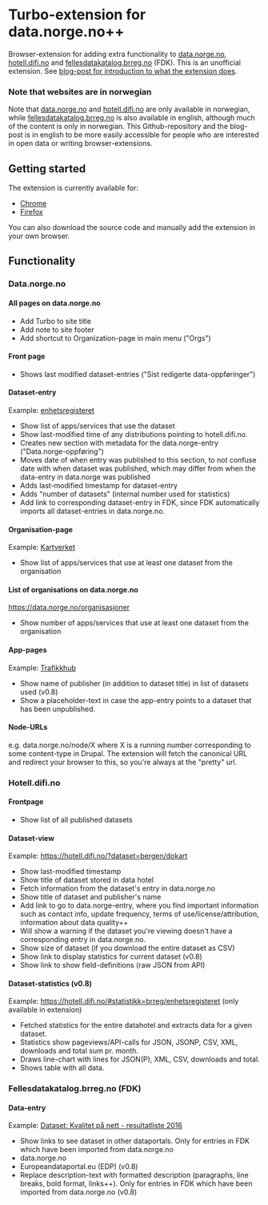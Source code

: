 # Turbo-extension for data.norge.no++

Browser-extension for adding extra functionality to [data.norge.no](https://data.norge.no/), [hotell.difi.no](https://hotell.difi.no) and [fellesdatakatalog.brreg.no](https://fellesdatakatalog.brreg.no) (FDK). This is an unofficial extension. See [blog-post for introduction to what the extension does](https://medium.com/@livar.bergheim/become-a-superuser-of-data-norge-no-and-hotell-difi-no-8c3503364d90).

### Note that websites are in norwegian
Note that [data.norge.no](https://data.norge.no/) and [hotell.difi.no](https://hotell.difi.no) are only available in norwegian, while [fellesdatakatalog.brreg.no](https://fellesdatakatalog.brreg.no) is also available in english, although much of the content is only in norwegian. This Github-repository and the blog-post is in english to be more easily accessible for people who are interested in open data or writing browser-extensions.

## Getting started
The extension is currently available for:
- [Chrome](https://chrome.google.com/webstore/detail/turbo-tillegg-for-datanor/aoophphlpckopfaofppojahglnbfekfh)
- [Firefox](https://addons.mozilla.org/firefox/addon/turbo-tillegg-for-data-norge/)

You can also download the source code and manually add the extension in your own browser.

## Functionality

### Data.norge.no

#### All pages on data.norge.no
- Add Turbo to site title
- Add note to site footer
- Add shortcut to Organization-page in main menu ("Orgs")

#### Front page
- Shows last modified dataset-entries ("Sist redigerte data-oppføringer")

#### Dataset-entry
Example: [enhetsregisteret](https://data.norge.no/data/registerenheten-i-br%C3%B8nn%C3%B8ysund/enhetsregisteret)
- Show list of apps/services that use the dataset
- Show last-modified time of any distributions pointing to hotell.difi.no.
- Creates new section with metadata for the data.norge-entry ("Data.norge-oppføring")
 - Moves date of when entry was published to this section, to not confuse date with when dataset was published, which may differ from when the data-entry in data.norge was published
 - Adds last-modified timestamp for dataset-entry
 - Adds "number of datasets" (internal number used for statistics)
- Add link to corresponding dataset-entry in FDK, since FDK automatically imports all dataset-entries in data.norge.no.

#### Organisation-page
Example: [Kartverket](https://data.norge.no/organisasjoner/statens-kartverk)
- Show list of apps/services that use at least one dataset from the organisation

#### List of organisations on data.norge.no
https://data.norge.no/organisasjoner
- Show number of apps/services that use at least one dataset from the organisation

#### App-pages
Example: [Trafikkhub](https://data.norge.no/app/trafikkhub)
- Show name of publisher (in addition to dataset title) in list of datasets used (v0.8)
- Show a placeholder-text in case the app-entry points to a dataset that has been unpublished.

#### Node-URLs
e.g. data.norge.no/node/X  where X is a running number corresponding to some content-type in Drupal.
The extension will fetch the canonical URL and redirect your browser to this, so you're always at the "pretty" url.

### Hotell.difi.no

#### Frontpage 
- Show list of all published datasets

#### Dataset-view 
Example: https://hotell.difi.no/?dataset=bergen/dokart
- Show last-modified timestamp
- Show title of dataset stored in data hotel
- Fetch information from the dataset's entry in data.norge.no
 - Show title of dataset and publisher's name
 - Add link to go to data.norge-entry, where you find important information such as contact info, update frequency, terms of use/license/attribution, information about data quality++
 - Will show a warning if the dataset you're viewing doesn't have a corresponding entry in data.norge.no.
- Show size of dataset (if you download the entire dataset as CSV)
- Show link to display statistics for current dataset (v0.8)
- Show link to show field-definitions (raw JSON from API)

#### Dataset-statistics (v0.8)
Example: https://hotell.difi.no/#statistikk=brreg/enhetsregisteret (only available in extension)
- Fetched statistics for the entire datahotel and extracts data for a given dataset.
- Statistics show pageviews/API-calls for JSON, JSONP, CSV, XML, downloads and total sum pr. month.
- Draws line-chart with lines for JSON(P), XML, CSV, downloads and total.
- Shows table with all data.

### Fellesdatakatalog.brreg.no (FDK)

#### Data-entry
Example: [Dataset: Kvalitet på nett - resultatliste 2016](https://fellesdatakatalog.brreg.no/datasets/a82e6eb7-6b59-4264-9def-1dc2ad913b36)
- Show links to see dataset in other dataportals. Only for entries in FDK which have been imported from data.norge.no
 - data.norge.no
 - Europeandataportal.eu (EDP) (v0.8)
- Replace description-text with formatted description (paragraphs, line breaks, bold format, links++). Only for entries in FDK which have been imported from data.norge.no (v0.8)
